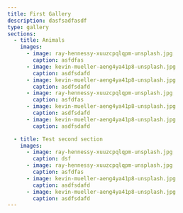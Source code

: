 ```yaml
---
title: First Gallery
description: dasfsadfasdf
type: gallery
sections:
  - title: Animals
    images:
      - image: ray-hennessy-xuuzcpqlqpm-unsplash.jpg
        caption: asfdfas
      - image: kevin-mueller-aeng4ya41p8-unsplash.jpg
        caption: asdfsdafd
      - image: kevin-mueller-aeng4ya41p8-unsplash.jpg
        caption: asdfsdafd
      - image: ray-hennessy-xuuzcpqlqpm-unsplash.jpg
        caption: asfdfas
      - image: kevin-mueller-aeng4ya41p8-unsplash.jpg
        caption: asdfsdafd
      - image: kevin-mueller-aeng4ya41p8-unsplash.jpg
        caption: asdfsdafd

  - title: Test second section
    images:
      - image: ray-hennessy-xuuzcpqlqpm-unsplash.jpg
        caption: dsf
      - image: ray-hennessy-xuuzcpqlqpm-unsplash.jpg
        caption: asfdfas
      - image: kevin-mueller-aeng4ya41p8-unsplash.jpg
        caption: asdfsdafd
      - image: kevin-mueller-aeng4ya41p8-unsplash.jpg
        caption: asdfsdafd
---
```

